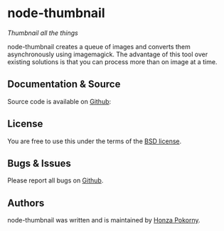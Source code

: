 node-thumbnail
==============

*Thumbnail all the things*

node-thumbnail creates a queue of images and converts them asynchronously using
imagemagick. The advantage of this tool over existing solutions is that you can
process more than on image at a time.


Documentation & Source
----------------------

Source code is available on [Github][1]:


License
-------

You are free to use this under the terms of the 
[BSD license][2].

Bugs & Issues
-------------

Please report all bugs on [Github][1].

Authors
-------

node-thumbnail was written and is maintained by [Honza Pokorny][3].


[1]: https://github.com/honza/node-thumbnail
[2]: https://github.com/honza/node-thumbnail/blob/master/LICENSE
[3]: http://honza.ca
